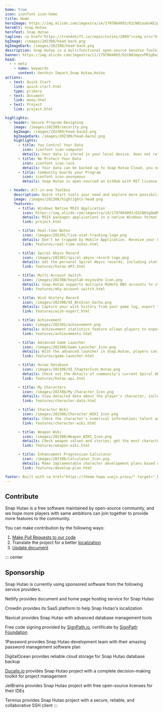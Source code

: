 ```yaml
---
home: true
icon: iconfont icon-home
title: Home
heroImage: https://img.alicdn.com/imgextra/i4/1797064093/O1CN01oaGvKE1g6dut0pICS_!!1797064093.png_.webp
heroAlt: Snap Hutao
heroText: Snap Hutao
tagline: <a href="https://trendshift.io/repositories/2009"><img src="https://trendshift.io/api/badge/repositories/2009" alt="trend"/></a><br>Multifunctional Open-source Genshin Toolkit 🧰
bgImage: /images/202308/head-back.png
bgImageDark: /images/202308/head-back.png
description: Snap Hutao is a multifunctional open-source Genshin Toolkit. It is designed for modern Windows platform, provides features like Advanced Game Launcher, Wish Export, Realtime Notes, to improve the gaming experience for desktop players.
banner: https://img.alicdn.com/imgextra/i1/1797064093/O1CN01mpzxPR1g6e22IjFMh_!!1797064093.png
head:
  - - meta
    - name: keywords
      content: Genshin Impact,Snap Hutao,Hutao
actions:
  - text: Quick Start
    link: quick-start.html
    type: primary
  - text: Document
    link: menu.html
  - text: Project
    link: project.html

highlights:
  - header: Secure Program Designing
    image: /images/202309/security.png
    bgImage: /images/202309/head-back2.png
    bgImageDark: /images/202309/head-back2.png
    highlights:
      - title: You Control Your Data
        icon: iconfont icon-computer
        details: Your data is stored in your local device, does not rely on any cloud service or third-party platform, you have freedom control your data
      - title: We Protect Your Data
        icon: iconfont icon-lock
        details: Your data can be backed up to Snap Hutao Cloud, you never lose data when you are on a new device
      - title: Community Guards your Program
        icon: iconfont icon-anonymous
        details: Snap Hutao is open-sourced on GitHub with MIT license, we welcome community members to review and contribute to our code. The software is packaged and published through fully automated pipeline without any manual change

  - header: All-in-one Toolbox
    description: Quick start tools your need and explore more possibility
    image: /images/202308/highlights-head.png
    features:
      - title: Windows Native MSIX Application
        icon: https://img.alicdn.com/imgextra/i4/1797064093/O1CN01gOw0Nk1g6e0yjfAlD_!!1797064093.png_.webp
        details: MSIX packages applications in a native Windows format and supports sandbox technology, ensuring system stability and cleanliness
        link: project.html

      - title: Real-time Notes
        icon: /images/202301/live-stat-tracking-logo.png
        details: Don't be trapped by Mobile Application. Receive your Genshin real-time notes notification on your desktop with native Windows notification
        link: features/real-time-notes.html

      - title: Spiral Abyss Record
        icon: /images/202301/spiral-abyss-record-logo.png
        details: Get the personal Spiral Abyss records, including statistics and detailed data, permanently save past Spiral Abyss challenges on your device
        link: features/hutao-API.html

      - title: Multi-Account Switch
        icon: /images/202308/hoyolab-miyoushe-Icon.png
        details: Snap.Hutao supports multiple MiHoYo BBS accounts to stay logged in and create separate profiles for each account in each function, so players can easily manage their multiple accounts
        link: features/mhy-account-switch.html

      - title: Wish History Record
        icon: /images/202308/UI_BtnIcon_Gacha.png
        details: Capture your wish history from your game log, export them to your local device, with the support of unlimited account data archives
        link: features/wish-export.html

      - title: Achievement
        icon: /images/202301/achievement.png
        details: Achievement statistics feature allows players to export achievement data and keep statistics outside the game; based on achievement splitting, players can manage milestones for hidden achievements
        link: features/achievements.html

      - title: Advanced Game Launcher
        icon: /images/202308/Game_Launcher_Icon.png
        details: With the advanced launcher in Snap.Hutao, players can easily switch their Genshin accounts, switch servers, modify game window settings and further explore more advanced features
        link: features/game-launcher.html

      - title: Hutao Database
        icon: /images/202308/UI_ChapterIcon_Hutao.png
        details: Check out the details of community's current Spiral Abyss teaming, weapon matching, and artifact set matching; share your own Spiral Abyss lineup configuration
        link: features/hutao-api.html

      - title: My Characters
        icon: /images/202308/My_Character_Icon.png
        details: View detailed data about the player's character, including level, constellations, weapons, talents, artifact set, etc.; automatically calculate artifact set score
        link: features/character-data.html

      - title: Character Wiki
        icon: /images/202308/Character_WIKI_Icon.png
        details: Check the character's numerical information; talent and constellations; training materials; character's background story and other information; get the most weapons and artifact set matching scheme among players through the Hutao database
        link: features/character-wiki.html

      - title: Weapon Wiki
        icon: /images/202308/Weapon_WIKI_Icon.png
        details: Check weapon values and stories; get the most character matching data among players through the Hutao database
        link: features/weapon-wiki.html

      - title: Enhancement Progression Calculator
        icon: /images/202308/Calculator_Icon.png
        details: Make implementable character development plans based on your actual situation; support multiple accounts, multiple plan lists, and backpack item records
        link: features/develop-plan.html

footer: Built with <a href="https://theme-hope.vuejs.press/" target="_blank">VuePress Theme Hope</a> | Be the best Genshin Impact tool
---
```


## Contribute

Snap Hutao is a free software maintained by open-source community, and we hope more players with same
ambitions can join together to provide more features to the community.

You can make contribution by the following ways:

1. [Make Pull Requests to our code](https://github.com/DGP-Studio/Snap.Hutao/pulls)
2. Translate the project for a better [localization](i18n.md)
3. [Update document](https://github.com/DGP-Studio/Snap.Hutao.Docs)

<!-- @include: star-request.md -->

::: center

## Sponsorship

Snap Hutao is currently using sponsored software from the following service providers.

<SponsorList />

Netlify provides document and home page hosting service for Snap Hutao

Crowdin provides its SaaS platform to help Snap Hutao's localization

Navicat provides Snap Hutao with advanced database management tools

Free code signing provided by [SignPath.io](https://signpath.io/), certificate by [SignPath Foundation](https://signpath.org/)

1Password provides Snap Hutao development team with their amazing password management software plan

DigitalOcean provides reliable cloud storage for Snap Hutao database backup

[Ducalis.io](https://hi.ducalis.io/) provides Snap Hutao project with a complete decision-making toolkit for project management

JetBrains provides Snap Hutao project with free open-source licenses for their IDEs

Termius provides Snap Hutao project with a secure, reliable, and collaborative SSH client
:::
